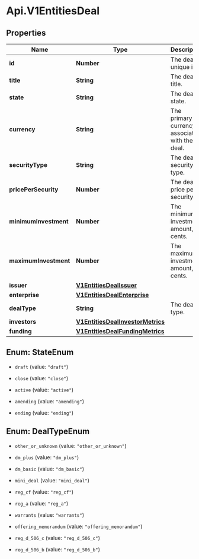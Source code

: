 # Api.V1EntitiesDeal

## Properties

Name | Type | Description | Notes
------------ | ------------- | ------------- | -------------
**id** | **Number** | The deal&#39;s unique id. | [optional] 
**title** | **String** | The deal title. | [optional] 
**state** | **String** | The deal state. | [optional] 
**currency** | **String** | The primary currency associated with the deal. | [optional] 
**securityType** | **String** | The deal security type. | [optional] 
**pricePerSecurity** | **Number** | The deal price per security. | [optional] 
**minimumInvestment** | **Number** | The minimum investment amount, in cents. | [optional] 
**maximumInvestment** | **Number** | The maximum investment amount, in cents. | [optional] 
**issuer** | [**V1EntitiesDealIssuer**](V1EntitiesDealIssuer.md) |  | [optional] 
**enterprise** | [**V1EntitiesDealEnterprise**](V1EntitiesDealEnterprise.md) |  | [optional] 
**dealType** | **String** | The deal type. | [optional] 
**investors** | [**V1EntitiesDealInvestorMetrics**](V1EntitiesDealInvestorMetrics.md) |  | [optional] 
**funding** | [**V1EntitiesDealFundingMetrics**](V1EntitiesDealFundingMetrics.md) |  | [optional] 



## Enum: StateEnum


* `draft` (value: `"draft"`)

* `close` (value: `"close"`)

* `active` (value: `"active"`)

* `amending` (value: `"amending"`)

* `ending` (value: `"ending"`)





## Enum: DealTypeEnum


* `other_or_unknown` (value: `"other_or_unknown"`)

* `dm_plus` (value: `"dm_plus"`)

* `dm_basic` (value: `"dm_basic"`)

* `mini_deal` (value: `"mini_deal"`)

* `reg_cf` (value: `"reg_cf"`)

* `reg_a` (value: `"reg_a"`)

* `warrants` (value: `"warrants"`)

* `offering_memorandum` (value: `"offering_memorandum"`)

* `reg_d_506_c` (value: `"reg_d_506_c"`)

* `reg_d_506_b` (value: `"reg_d_506_b"`)




